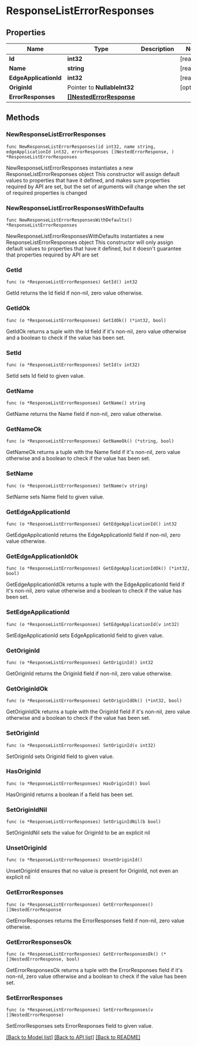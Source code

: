 # ResponseListErrorResponses

## Properties

Name | Type | Description | Notes
------------ | ------------- | ------------- | -------------
**Id** | **int32** |  | [readonly] 
**Name** | **string** |  | [readonly] 
**EdgeApplicationId** | **int32** |  | [readonly] 
**OriginId** | Pointer to **NullableInt32** |  | [optional] 
**ErrorResponses** | [**[]NestedErrorResponse**](NestedErrorResponse.md) |  | 

## Methods

### NewResponseListErrorResponses

`func NewResponseListErrorResponses(id int32, name string, edgeApplicationId int32, errorResponses []NestedErrorResponse, ) *ResponseListErrorResponses`

NewResponseListErrorResponses instantiates a new ResponseListErrorResponses object
This constructor will assign default values to properties that have it defined,
and makes sure properties required by API are set, but the set of arguments
will change when the set of required properties is changed

### NewResponseListErrorResponsesWithDefaults

`func NewResponseListErrorResponsesWithDefaults() *ResponseListErrorResponses`

NewResponseListErrorResponsesWithDefaults instantiates a new ResponseListErrorResponses object
This constructor will only assign default values to properties that have it defined,
but it doesn't guarantee that properties required by API are set

### GetId

`func (o *ResponseListErrorResponses) GetId() int32`

GetId returns the Id field if non-nil, zero value otherwise.

### GetIdOk

`func (o *ResponseListErrorResponses) GetIdOk() (*int32, bool)`

GetIdOk returns a tuple with the Id field if it's non-nil, zero value otherwise
and a boolean to check if the value has been set.

### SetId

`func (o *ResponseListErrorResponses) SetId(v int32)`

SetId sets Id field to given value.


### GetName

`func (o *ResponseListErrorResponses) GetName() string`

GetName returns the Name field if non-nil, zero value otherwise.

### GetNameOk

`func (o *ResponseListErrorResponses) GetNameOk() (*string, bool)`

GetNameOk returns a tuple with the Name field if it's non-nil, zero value otherwise
and a boolean to check if the value has been set.

### SetName

`func (o *ResponseListErrorResponses) SetName(v string)`

SetName sets Name field to given value.


### GetEdgeApplicationId

`func (o *ResponseListErrorResponses) GetEdgeApplicationId() int32`

GetEdgeApplicationId returns the EdgeApplicationId field if non-nil, zero value otherwise.

### GetEdgeApplicationIdOk

`func (o *ResponseListErrorResponses) GetEdgeApplicationIdOk() (*int32, bool)`

GetEdgeApplicationIdOk returns a tuple with the EdgeApplicationId field if it's non-nil, zero value otherwise
and a boolean to check if the value has been set.

### SetEdgeApplicationId

`func (o *ResponseListErrorResponses) SetEdgeApplicationId(v int32)`

SetEdgeApplicationId sets EdgeApplicationId field to given value.


### GetOriginId

`func (o *ResponseListErrorResponses) GetOriginId() int32`

GetOriginId returns the OriginId field if non-nil, zero value otherwise.

### GetOriginIdOk

`func (o *ResponseListErrorResponses) GetOriginIdOk() (*int32, bool)`

GetOriginIdOk returns a tuple with the OriginId field if it's non-nil, zero value otherwise
and a boolean to check if the value has been set.

### SetOriginId

`func (o *ResponseListErrorResponses) SetOriginId(v int32)`

SetOriginId sets OriginId field to given value.

### HasOriginId

`func (o *ResponseListErrorResponses) HasOriginId() bool`

HasOriginId returns a boolean if a field has been set.

### SetOriginIdNil

`func (o *ResponseListErrorResponses) SetOriginIdNil(b bool)`

 SetOriginIdNil sets the value for OriginId to be an explicit nil

### UnsetOriginId
`func (o *ResponseListErrorResponses) UnsetOriginId()`

UnsetOriginId ensures that no value is present for OriginId, not even an explicit nil
### GetErrorResponses

`func (o *ResponseListErrorResponses) GetErrorResponses() []NestedErrorResponse`

GetErrorResponses returns the ErrorResponses field if non-nil, zero value otherwise.

### GetErrorResponsesOk

`func (o *ResponseListErrorResponses) GetErrorResponsesOk() (*[]NestedErrorResponse, bool)`

GetErrorResponsesOk returns a tuple with the ErrorResponses field if it's non-nil, zero value otherwise
and a boolean to check if the value has been set.

### SetErrorResponses

`func (o *ResponseListErrorResponses) SetErrorResponses(v []NestedErrorResponse)`

SetErrorResponses sets ErrorResponses field to given value.



[[Back to Model list]](../README.md#documentation-for-models) [[Back to API list]](../README.md#documentation-for-api-endpoints) [[Back to README]](../README.md)


